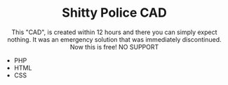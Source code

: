 <h1 align="center">Shitty Police CAD</h1>
<p align="center">This "CAD", is created within 12 hours and there you can simply expect nothing. It was an emergency solution that was immediately discontinued. Now this is free! NO SUPPORT</p>

- PHP
- HTML
- CSS
